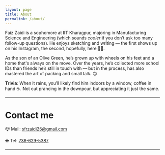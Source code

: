 ```yaml
---
layout: page
title: About
permalink: /about/
---
```


Faiz Zaidi is a sophomore at IIT Kharagpur, majoring in Manufacturing Science and Engineering (which sounds *cooler* if you don’t ask too many follow-up questions). He enjoys sketching and writing — the first shows up on his Instagram, the second, hopefully, here 🤞🏻.

As the son of an Olive Green, he’s grown up with wheels on his feet and a home that's always on the move. Over the years, he’s collected more school IDs than friends he’s still in touch with — but in the process, has also mastered the art of packing and small talk. 🙃

**Trivia**: When it rains, you'll likely find him indoors by a window, coffee in hand ☕️. Not out prancing in the downpour, but appreciating it just the same.

<hr class="dots">

# Contact me

📪 Mail: [sfrzaidi25@gmail.com](mailto:sfrzaidi25@gmail.com)

☎️ Tel:  [738-629-5387](tel:7386295387)

<hr class="dots">
